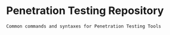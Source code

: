 # Penetration Testing Repository

```
Common commands and syntaxes for Penetration Testing Tools
```